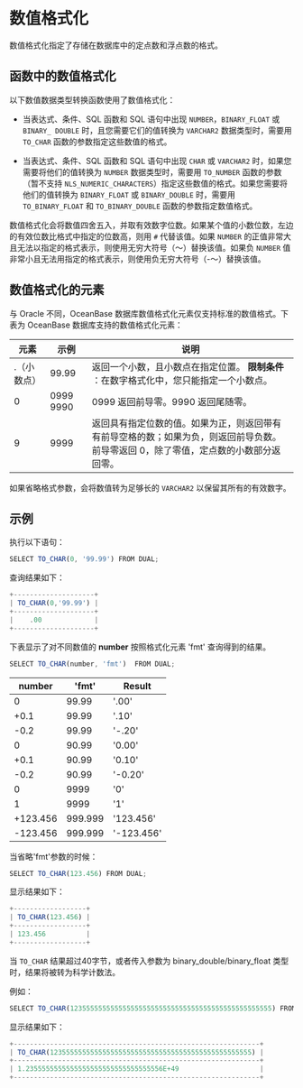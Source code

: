 数值格式化 
==========================



数值格式化指定了存储在数据库中的定点数和浮点数的格式。

函数中的数值格式化 
---------------------

以下数值数据类型转换函数使用了数值格式化：

* 当表达式、条件、SQL 函数和 SQL 语句中出现 `NUMBER`，`BINARY_FLOAT` 或 `BINARY_ DOUBLE` 时，且您需要它们的值转换为 `VARCHAR2` 数据类型时，需要用 `TO_CHAR` 函数的参数指定这些数值的格式。

  

* 当表达式、条件、SQL 函数和 SQL 语句中出现 `CHAR` 或 `VARCHAR2` 时，如果您需要将他们的值转换为 `NUMBER` 数据类型时，需要用 `TO_NUMBER` 函数的参数（暂不支持 `NLS_NUMERIC_CHARACTERS`）指定这些数值的格式。如果您需要将他们的值转换为 `BINARY_FLOAT` 或 `BINARY_DOUBLE` 时，需要用 `TO_BINARY_FLOAT` 和 `TO_BINARY_DOUBLE` 函数的参数指定数值格式。

  




数值格式化会将数值四舍五入，并取有效数字位数。如果某个值的小数位数，左边的有效位数比格式中指定的位数高，则用 `#` 代替该值。如果 `NUMBER` 的正值非常大且无法以指定的格式表示，则使用无穷大符号（〜）替换该值。如果负 `NUMBER` 值非常小且无法用指定的格式表示，则使用负无穷大符号（-〜）替换该值。

数值格式化的元素 
--------------------

与 Oracle 不同，OceanBase 数据库数值格式化元素仅支持标准的数值格式。下表为 OceanBase 数据库支持的数值格式化元素：


|   元素   |    示例     |                                 说明                                  |
|--------|-----------|---------------------------------------------------------------------|
| .（小数点） | 99.99     | 返回一个小数，且小数点在指定位置。 **限制条件** ：在数字格式化中，您只能指定一个小数点。     |
| 0      | 0999 9990 | 0999 返回前导零。9990 返回尾随零。                                              |
| 9      | 9999      | 返回具有指定位数的值。如果为正，则返回带有有前导空格的数；如果为负，则返回前导负数。前导零返回 0，除了零值，定点数的小数部分返回零。 |



如果省略格式参数，会将数值转为足够长的 `VARCHAR2` 以保留其所有的有效数字。

示例 
--------------

执行以下语句：

```javascript
SELECT TO_CHAR(0, '99.99') FROM DUAL;
```



查询结果如下：

```javascript
+--------------------+
| TO_CHAR(0,'99.99') |
+--------------------+
|    .00             |
+--------------------+
```



下表显示了对不同数值的 **number** 按照格式化元素 'fmt' 查询得到的结果。

```javascript
SELECT TO_CHAR(number, 'fmt')  FROM DUAL;
```




|  number  |  'fmt'  |   Result   |
|----------|---------|------------|
| 0        | 99.99   | '.00'      |
| +0.1     | 99.99   | '.10'      |
| -0.2     | 99.99   | '-.20'     |
| 0        | 90.99   | '0.00'     |
| +0.1     | 90.99   | '0.10'     |
| -0.2     | 90.99   | '-0.20'    |
| 0        | 9999    | '0'        |
| 1        | 9999    | '1'        |
| +123.456 | 999.999 | '123.456'  |
| -123.456 | 999.999 | '-123.456' |



当省略'fmt'参数的时候：

```javascript
SELECT TO_CHAR(123.456) FROM DUAL;
```



显示结果如下：

```javascript
+------------------+
| TO_CHAR(123.456) |
+------------------+
| 123.456          |
+------------------+
```



当 `TO_CHAR` 结果超过40字节，或者传入参数为 binary_double/binary_float 类型时，结果将被转为科学计数法。

例如：

```javascript
SELECT TO_CHAR(12355555555555555555555555555555555555555555555555) FROM DUAL;
```



显示结果如下：

```javascript
+-------------------------------------------------------------+
| TO_CHAR(12355555555555555555555555555555555555555555555555) |
+-------------------------------------------------------------+
| 1.2355555555555555555555555555555556E+49                    |
+-------------------------------------------------------------+
```


